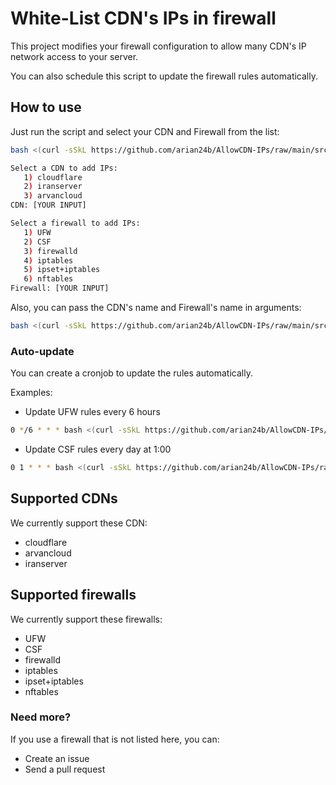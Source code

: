 # White-List CDN's IPs in firewall


This project modifies your firewall configuration to allow many CDN's IP network access to your server.

You can also schedule this script to update the firewall rules automatically.

## How to use

Just run the script and select your CDN and Firewall from the list:

```bash
bash <(curl -sSkL https://github.com/arian24b/AllowCDN-IPs/raw/main/src/whitelister.sh)
```
```bash
Select a CDN to add IPs:
   1) cloudflare
   2) iranserver
   3) arvancloud
CDN: [YOUR INPUT]
```
```bash
Select a firewall to add IPs:
   1) UFW
   2) CSF
   3) firewalld
   4) iptables
   5) ipset+iptables
   6) nftables
Firewall: [YOUR INPUT]
```

Also, you can pass the CDN's name and Firewall's name in arguments:

```bash
bash <(curl -sSkL https://github.com/arian24b/AllowCDN-IPs/raw/main/src/whitelister.sh) cloudflare ufw
```

### Auto-update

You can create a cronjob to update the rules automatically.

Examples:

* Update UFW rules every 6 hours

```bash
0 */6 * * * bash <(curl -sSkL https://github.com/arian24b/AllowCDN-IPs/raw/main/src/whitelister.sh) cloudflare ufw >/dev/null 2>&1
```

* Update CSF rules every day at 1:00

```bash
0 1 * * * bash <(curl -sSkL https://github.com/arian24b/AllowCDN-IPs/raw/main/src/whitelister.sh) arvancloud csf >/dev/null 2>&1
```

## Supported CDNs

We currently support these CDN:

* cloudflare
* arvancloud
* iranserver


## Supported firewalls

We currently support these firewalls:

* UFW
* CSF
* firewalld
* iptables
* ipset+iptables
* nftables

### Need more?

If you use a firewall that is not listed here, you can:

* Create an issue
* Send a pull request
